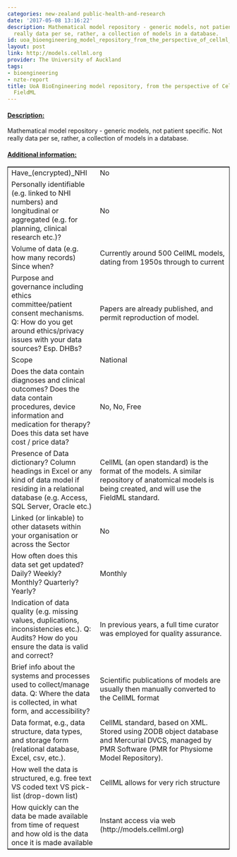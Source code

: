 ```yaml
---
categories: new-zealand public-health-and-research
date: '2017-05-08 13:16:22'
description: Mathematical model repository - generic models, not patient specific.  Not
  really data per se, rather, a collection of models in a database.
id: uoa_bioengineering_model_repository_from_the_perspective_of_cellml_but_mentioned_fieldml
layout: post
link: http://models.cellml.org
provider: The University of Auckland
tags:
- bioengineering
- nzte-report
title: UoA BioEngineering model repository, from the perspective of CellML, but mentioned
  FieldML
---
```



 <h4> <u>Description:</u> </h4>
Mathematical model repository - generic models, not patient specific.  Not really data per se, rather, a collection of models in a database.
 <h4> <u>Additional information:</u> </h4>
 <table style="border: 1px solid">
 <tr> <td width="40%">Have_(encrypted)_NHI</td> <td>No</td> </tr>
 <tr> <td width="40%">Personally identifiable (e.g. linked to NHI numbers) and longitudinal or aggregated (e.g. for planning, clinical research etc.)?</td> <td>No</td> </tr>
 <tr> <td width="40%">Volume of data (e.g. how many records)
Since when?</td> <td>Currently around 500 CellML models, dating from 1950s through to current</td> </tr>
 <tr> <td width="40%">Purpose and governance including ethics committee/patient consent mechanisms. Q: How do you get around ethics/privacy issues with your data sources? Esp. DHBs?</td> <td>Papers are already published, and permit reproduction of model.</td> </tr>
 <tr> <td width="40%">Scope</td> <td>National</td> </tr>
 <tr> <td width="40%">Does the data contain diagnoses and clinical outcomes?
Does the data contain procedures, device information and medication for therapy?
Does this data set have cost / price data?</td> <td>No, No, Free</td> </tr>
 <tr> <td width="40%">Presence of Data dictionary? Column headings in Excel or any kind of data model if residing in a relational database (e.g. Access, SQL Server, Oracle etc.) </td> <td>CellML (an open standard) is the format of the models.  A similar repository of anatomical models is being created, and will use the FieldML standard.</td> </tr>
 <tr> <td width="40%">Linked (or linkable) to other datasets within your organisation or across the Sector</td> <td>No</td> </tr>
 <tr> <td width="40%">How often does this data set get updated? Daily? Weekly? Monthly? Quarterly? Yearly?</td> <td>Monthly</td> </tr>
 <tr> <td width="40%">Indication of data quality (e.g. missing values, duplications, inconsistencies etc.). Q: Audits? How do you ensure the data is valid and correct?</td> <td>In previous years, a full time curator was employed for quality assurance.</td> </tr>
 <tr> <td width="40%">Brief info about the systems and processes used to collect/manage data. Q: Where the data is collected, in what form, and accessibility?</td> <td>Scientific publications of models are usually then manually converted to the CellML format</td> </tr>
 <tr> <td width="40%">Data format, e.g., data structure, data types, and storage form (relational database, Excel, csv, etc.).</td> <td>CellML standard, based on XML.  Stored using ZODB object database and Mercurial DVCS, managed by PMR Software (PMR for Physiome Model Repository).</td> </tr>
 <tr> <td width="40%">How well the data is structured, e.g. free text VS coded text VS pick-list (drop-down list)</td> <td>CellML allows for very rich structure</td> </tr>
 <tr> <td width="40%">How quickly can the data be made available from time of request and how old is the data once it is made available</td> <td>Instant access via web (http://models.cellml.org)</td> </tr>
 </table>
